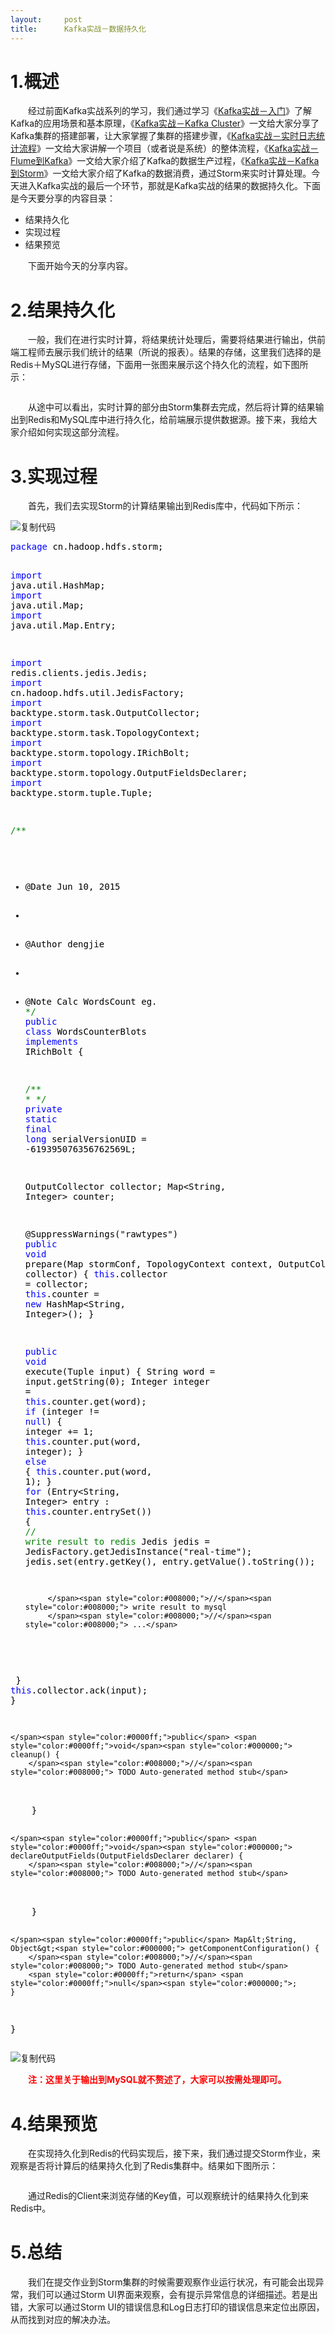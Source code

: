 ```yaml
---
layout:     post
title:      Kafka实战－数据持久化
---
```

<div id="article_content" class="article_content clearfix csdn-tracking-statistics" data-pid="blog" data-mod="popu_307" data-dsm="post">
								            <link rel="stylesheet" href="https://csdnimg.cn/release/phoenix/template/css/ck_htmledit_views-f76675cdea.css">
						<div class="htmledit_views" id="content_views">
                
<h1>1.概述</h1>
<p>　　经过前面Kafka实战系列的学习，我们通过学习《<a id="homepage1_HomePageDays_ctl00_DayList_TitleUrl_13" class="postTitle2" href="http://www.cnblogs.com/smartloli/p/4530117.html" rel="nofollow">Kafka实战－入门</a>》了解Kafka的应用场景和基本原理，《<a id="homepage1_HomePageDays_ctl00_DayList_TitleUrl_12" class="postTitle2" href="http://www.cnblogs.com/smartloli/p/4538173.html" rel="nofollow">Kafka实战－Kafka
 Cluster</a>》一文给大家分享了Kafka集群的搭建部署，让大家掌握了集群的搭建步骤，《<a id="homepage1_HomePageDays_ctl00_DayList_TitleUrl_4" class="postTitle2" href="http://www.cnblogs.com/smartloli/p/4581501.html" rel="nofollow">Kafka实战－实时日志统计流程</a>》一文给大家讲解一个项目（或者说是系统）的整体流程，《<a id="homepage1_HomePageDays_ctl00_DayList_TitleUrl_1" class="postTitle2" href="http://www.cnblogs.com/smartloli/p/4615908.html" rel="nofollow">Kafka实战－Flume到Kafka</a>》一文给大家介绍了Kafka的数据生产过程，《<a id="homepage1_HomePageDays_ctl00_DayList_TitleUrl_0" class="postTitle2" href="http://www.cnblogs.com/smartloli/p/4632644.html" rel="nofollow">Kafka实战－Kafka到Storm</a>》一文给大家介绍了Kafka的数据消费，通过Storm来实时计算处理。今天进入Kafka实战的最后一个环节，那就是Kafka实战的结果的数据持久化。下面是今天要分享的内容目录：</p>
<ul><li>结果持久化</li><li>实现过程</li><li>结果预览</li></ul><p>　　下面开始今天的分享内容。</p>
<h1>2.结果持久化</h1>
<p>　　一般，我们在进行实时计算，将结果统计处理后，需要将结果进行输出，供前端工程师去展示我们统计的结果（所说的报表）。结果的存储，这里我们选择的是Redis＋MySQL进行存储，下面用一张图来展示这个持久化的流程，如下图所示：</p>
<p><img src="http://images0.cnblogs.com/blog2015/666745/201507/151405080163254.png" alt=""></p>
<p>　　从途中可以看出，实时计算的部分由Storm集群去完成，然后将计算的结果输出到Redis和MySQL库中进行持久化，给前端展示提供数据源。接下来，我给大家介绍如何实现这部分流程。</p>
<h1>3.实现过程</h1>
<p>　　首先，我们去实现Storm的计算结果输出到Redis库中，代码如下所示：</p>
<div class="cnblogs_code">
<div class="cnblogs_code_toolbar"><span class="cnblogs_code_copy"><a title="复制代码"><img src="http://common.cnblogs.com/images/copycode.gif" alt="复制代码"></a></span></div>
<pre><span style="color:#0000ff;">package</span><span style="color:#000000;"> cn.hadoop.hdfs.storm;

</span><span style="color:#0000ff;">import</span><span style="color:#000000;"> java.util.HashMap;
</span><span style="color:#0000ff;">import</span><span style="color:#000000;"> java.util.Map;
</span><span style="color:#0000ff;">import</span><span style="color:#000000;"> java.util.Map.Entry;

</span><span style="color:#0000ff;">import</span><span style="color:#000000;"> redis.clients.jedis.Jedis;
</span><span style="color:#0000ff;">import</span><span style="color:#000000;"> cn.hadoop.hdfs.util.JedisFactory;
</span><span style="color:#0000ff;">import</span><span style="color:#000000;"> backtype.storm.task.OutputCollector;
</span><span style="color:#0000ff;">import</span><span style="color:#000000;"> backtype.storm.task.TopologyContext;
</span><span style="color:#0000ff;">import</span><span style="color:#000000;"> backtype.storm.topology.IRichBolt;
</span><span style="color:#0000ff;">import</span><span style="color:#000000;"> backtype.storm.topology.OutputFieldsDeclarer;
</span><span style="color:#0000ff;">import</span><span style="color:#000000;"> backtype.storm.tuple.Tuple;

</span><span style="color:#008000;">/**</span><span style="color:#008000;">
 * @Date Jun 10, 2015
 *
 * @Author dengjie
 *
 * @Note Calc WordsCount eg.
 </span><span style="color:#008000;">*/</span>
<span style="color:#0000ff;">public</span> <span style="color:#0000ff;">class</span> WordsCounterBlots <span style="color:#0000ff;">implements</span><span style="color:#000000;"> IRichBolt {

    </span><span style="color:#008000;">/**</span><span style="color:#008000;">
     * 
     </span><span style="color:#008000;">*/</span>
    <span style="color:#0000ff;">private</span> <span style="color:#0000ff;">static</span> <span style="color:#0000ff;">final</span> <span style="color:#0000ff;">long</span> serialVersionUID = -619395076356762569L<span style="color:#000000;">;

    OutputCollector collector;
    Map</span>&lt;String, Integer&gt;<span style="color:#000000;"> counter;

    @SuppressWarnings(</span>"rawtypes"<span style="color:#000000;">)
    </span><span style="color:#0000ff;">public</span> <span style="color:#0000ff;">void</span><span style="color:#000000;"> prepare(Map stormConf, TopologyContext context, OutputCollector collector) {
        </span><span style="color:#0000ff;">this</span>.collector =<span style="color:#000000;"> collector;
        </span><span style="color:#0000ff;">this</span>.counter = <span style="color:#0000ff;">new</span> HashMap&lt;String, Integer&gt;<span style="color:#000000;">();
    }

    </span><span style="color:#0000ff;">public</span> <span style="color:#0000ff;">void</span><span style="color:#000000;"> execute(Tuple input) {
        String word </span>= input.getString(0<span style="color:#000000;">);
        Integer integer </span>= <span style="color:#0000ff;">this</span><span style="color:#000000;">.counter.get(word);
        </span><span style="color:#0000ff;">if</span> (integer != <span style="color:#0000ff;">null</span><span style="color:#000000;">) {
            integer </span>+= 1<span style="color:#000000;">;
            </span><span style="color:#0000ff;">this</span><span style="color:#000000;">.counter.put(word, integer);
        } </span><span style="color:#0000ff;">else</span><span style="color:#000000;"> {
            </span><span style="color:#0000ff;">this</span>.counter.put(word, 1<span style="color:#000000;">);
        }
        </span><span style="color:#0000ff;">for</span> (Entry&lt;String, Integer&gt; entry : <span style="color:#0000ff;">this</span><span style="color:#000000;">.counter.entrySet()) {
           </span><span style="color:#008000;">//</span><span style="color:#008000;"> write result to redis</span>
            Jedis jedis = JedisFactory.getJedisInstance("real-time"<span style="color:#000000;">);
            jedis.set(entry.getKey(), entry.getValue().toString());
            
            </span><span style="color:#008000;">//</span><span style="color:#008000;"> write result to mysql
            </span><span style="color:#008000;">//</span><span style="color:#008000;"> ...</span>
<span style="color:#000000;">        }
</span><span style="color:#0000ff;">this</span><span style="color:#000000;">.collector.ack(input);
    }

    </span><span style="color:#0000ff;">public</span> <span style="color:#0000ff;">void</span><span style="color:#000000;"> cleanup() {
        </span><span style="color:#008000;">//</span><span style="color:#008000;"> TODO Auto-generated method stub</span>
<span style="color:#000000;">        
    }

    </span><span style="color:#0000ff;">public</span> <span style="color:#0000ff;">void</span><span style="color:#000000;"> declareOutputFields(OutputFieldsDeclarer declarer) {
        </span><span style="color:#008000;">//</span><span style="color:#008000;"> TODO Auto-generated method stub</span>
<span style="color:#000000;">
    }

    </span><span style="color:#0000ff;">public</span> Map&lt;String, Object&gt;<span style="color:#000000;"> getComponentConfiguration() {
        </span><span style="color:#008000;">//</span><span style="color:#008000;"> TODO Auto-generated method stub</span>
        <span style="color:#0000ff;">return</span> <span style="color:#0000ff;">null</span><span style="color:#000000;">;
    }

}</span></pre>
<div class="cnblogs_code_toolbar"><span class="cnblogs_code_copy"><a title="复制代码"><img src="http://common.cnblogs.com/images/copycode.gif" alt="复制代码"></a></span></div>
</div>
<p>　　<span style="color:#ff0000;"><strong>注：这里关于输出到MySQL就不赘述了，大家可以按需处理即可。</strong></span></p>
<h1>4.结果预览</h1>
<p>　　在实现持久化到Redis的代码实现后，接下来，我们通过提交Storm作业，来观察是否将计算后的结果持久化到了Redis集群中。结果如下图所示：</p>
<p><img src="http://images0.cnblogs.com/blog2015/666745/201507/151426516262029.png" alt=""></p>
<p>　　通过Redis的Client来浏览存储的Key值，可以观察统计的结果持久化到来Redis中。</p>
<h1>5.总结</h1>
<p>　　我们在提交作业到Storm集群的时候需要观察作业运行状况，有可能会出现异常，我们可以通过Storm UI界面来观察，会有提示异常信息的详细描述。若是出错，大家可以通过Storm UI的错误信息和Log日志打印的错误信息来定位出原因，从而找到对应的解决办法。</p>
            </div>
                </div>